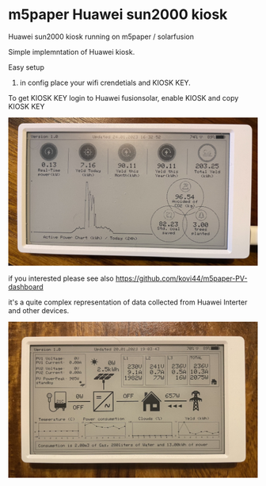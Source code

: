 # m5paper Huawei sun2000 kiosk
 Huawei sun2000 kiosk running on m5paper / solarfusion
 
 Simple implemntation of Huawei kiosk. 
 
 Easy setup
 1. in config place your wifi crendetials and KIOSK KEY.
 
 To get KIOSK KEY login to Huawei fusionsolar, enable KIOSK and copy KIOSK KEY
 
 
![alt tag](https://raw.githubusercontent.com/kovi44/m3paper-Huawei-sun2000-kiosk/main/images/huawei_kiosk.jpg)


if you interested please see also https://github.com/kovi44/m5paper-PV-dashboard

it's a quite complex representation of data collected from Huawei Interter and other devices.

![alt tag](https://raw.githubusercontent.com/kovi44/m5paper-PV-dashboard/main/images/m5paper_pv_dashboard.jpg)
